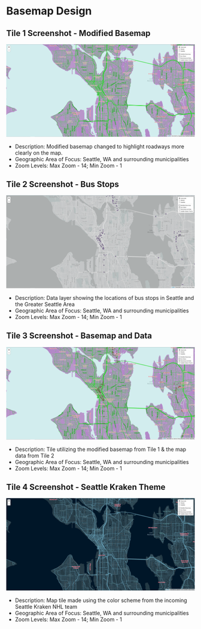 # Basemap Design

## Tile 1 Screenshot - Modified Basemap

![Tile 1](/img/tile1.PNG)

- Description: Modified basemap changed to highlight roadways more clearly on the map.
- Geographic Area of Focus: Seattle, WA and surrounding municipalities
- Zoom Levels: Max Zoom - 14; Min Zoom - 1
## Tile 2 Screenshot - Bus Stops

![Tile 2](/img/tile2.PNG)

- Description: Data layer showing the locations of bus stops in Seattle and the Greater Seattle Area
- Geographic Area of Focus: Seattle, WA and surrounding municipalities
- Zoom Levels: Max Zoom - 14; Min Zoom - 1
## Tile 3 Screenshot - Basemap and Data

![Tile 3](/img/tile3.PNG)

- Description: Tile utilizing the modified basemap from Tile 1 & the map data from Tile 2
- Geographic Area of Focus: Seattle, WA and surrounding municipalities
- Zoom Levels: Max Zoom - 14; Min Zoom - 1
## Tile 4 Screenshot - Seattle Kraken Theme

![Tile 4](/img/tile4.PNG)

- Description: Map tile made using the color scheme from the incoming Seattle Kraken NHL team
- Geographic Area of Focus: Seattle, WA and surrounding municipalities
- Zoom Levels: Max Zoom - 14; Min Zoom - 1
